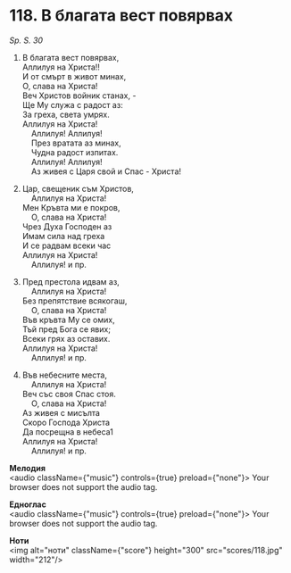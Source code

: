 # 118. В благата вест повярвах

_Sp. S. 30_

1. В благата вест повярвах,  
Аллилуя на Христа!!  
И от смърт в живот минах,  
О, слава на Христа!  
Веч Христов войник станах, -  
Ще Му служа с радост аз:  
За греха, света умрях.  
Аллилуя на Христа!  
    Аллилуя! Аллилуя!  
    През вратата аз минах,  
    Чудна радост изпитах.  
    Аллилуя! Аллилуя!  
    Аз живея с Царя свой и Спас - Христа!

2. Цар, свещеник съм Христов,  
    Аллилуя на Христа!  
Мен Кръвта ми е покров,  
    О, слава на Христа!  
Чрез Духа Господен аз  
Имам сила над греха  
И се радвам всеки час  
Аллилуя на Христа!  
    Аллилуя! и пр.  

3. Пред престола идвам аз,  
    Аллилуя на Христа!  
Без препятствие всякогаш,  
    О, слава на Христа!  
Във кръвта Му се омих,  
Тъй пред Бога се явих;  
Всеки грях аз оставих.  
Аллилуя на Христа!  
    Аллилуя! и пр.  

4. Във небесните места,  
    Аллилуя на Христа!  
Веч със своя Спас стоя.  
    О, слава на Христа!  
Аз живея с мисълта  
Скоро Господа Христа  
Да посрещна в небеса1  
Аллилуя на Христа!  
    Аллилуя! и пр.

**Мелодия**  
<audio className={"music"} controls={true} preload={"none"}>
    <source src="mp3/118.mp3" type="audio/mpeg"/>
    Your browser does not support the audio tag.
</audio>

**Едноглас**  
<audio className={"music"} controls={true} preload={"none"}>
    <source src="transp/118.mp3" type="audio/mpeg"/>
    Your browser does not support the audio tag.
</audio>

**Ноти**  
<img alt="ноти" className={"score"} height="300" src="scores/118.jpg" width="212"/>
